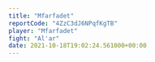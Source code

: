 ```yaml
---
title: "Mfarfadet"
reportCode: "4ZzC3dJ6NPqfKgTB"
player: "Mfarfadet"
fight: "Al'ar"
date: 2021-10-18T19:02:24.561000+00:00
---
```

